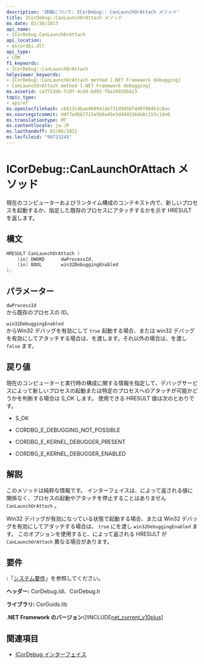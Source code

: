 ```yaml
---
description: '詳細について: ICorDebug:: CanLaunchOrAttach メソッド'
title: ICorDebug::CanLaunchOrAttach メソッド
ms.date: 03/30/2017
api_name:
- ICorDebug.CanLaunchOrAttach
api_location:
- mscordbi.dll
api_type:
- COM
f1_keywords:
- ICorDebug::CanLaunchOrAttach
helpviewer_keywords:
- ICorDebug::CanLaunchOrAttach method [.NET Framework debugging]
- CanLaunchOrAttach method [.NET Framework debugging]
ms.assetid: ca7723db-7c07-4cdd-bd92-fba34928b623
topic_type:
- apiref
ms.openlocfilehash: cb813c4bae968941de731d9d5b74d8f804b3c8ac
ms.sourcegitcommit: ddf7edb67715a5b9a45e3dd44536dabc153c1de0
ms.translationtype: MT
ms.contentlocale: ja-JP
ms.lasthandoff: 02/06/2021
ms.locfileid: "99723245"
---
```

# <a name="icordebugcanlaunchorattach-method"></a>ICorDebug::CanLaunchOrAttach メソッド

現在のコンピューターおよびランタイム構成のコンテキスト内で、新しいプロセスを起動するか、指定した既存のプロセスにアタッチするかを示す HRESULT を返します。  
  
## <a name="syntax"></a>構文  
  
```cpp  
HRESULT CanLaunchOrAttach (  
    [in] DWORD      dwProcessId,  
    [in] BOOL       win32DebuggingEnabled  
);  
```  
  
## <a name="parameters"></a>パラメーター  

 `dwProcessId`  
 から既存のプロセスの ID。  
  
 `win32DebuggingEnabled`  
 からWin32 デバッグを有効にして `true` 起動する場合、または win32 デバッグを有効にしてアタッチする場合は、を渡します。それ以外の場合は、を渡し `false` ます。  
  
## <a name="return-value"></a>戻り値  

 現在のコンピューターと実行時の構成に関する情報を指定して、デバッグサービスによって新しいプロセスの起動または特定のプロセスへのアタッチが可能かどうかを判断する場合は S_OK します。 使用できる HRESULT 値は次のとおりです。  
  
- S_OK  
  
- CORDBG_E_DEBUGGING_NOT_POSSIBLE  
  
- CORDBG_E_KERNEL_DEBUGGER_PRESENT  
  
- CORDBG_E_KERNEL_DEBUGGER_ENABLED  
  
## <a name="remarks"></a>解説  

 このメソッドは純粋な情報です。 インターフェイスは、によって返される値に関係なく、プロセスの起動やアタッチを停止することはありません `CanLaunchOrAttach` 。  
  
 Win32 デバッグが有効になっている状態で起動する場合、または Win32 デバッグを有効にしてアタッチする場合は、 `true` にを渡し `win32DebuggingEnabled` ます。 このオプションを使用すると、によって返される HRESULT が `CanLaunchOrAttach` 異なる場合があります。  
  
## <a name="requirements"></a>要件  

 **:**「[システム要件](../../get-started/system-requirements.md)」を参照してください。  
  
 **ヘッダー:** CorDebug.idl、CorDebug.h  
  
 **ライブラリ:** CorGuids.lib  
  
 **.NET Framework のバージョン:**[!INCLUDE[net_current_v10plus](../../../../includes/net-current-v10plus-md.md)]  
  
## <a name="see-also"></a>関連項目

- [ICorDebug インターフェイス](icordebug-interface.md)
